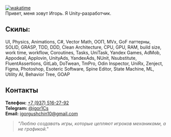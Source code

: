 [![wakatime](https://wakatime.com/badge/user/dbdc2af0-5cf9-47f1-94b9-cdbfc31a36ed.svg)](https://wakatime.com/@dbdc2af0-5cf9-47f1-94b9-cdbfc31a36ed)  
Привет, меня зовут Игорь. Я Unity-разработчик.  

## Скилы: 
UI, Physics, Animations, C#, Vector Math, ООП, MVx, GoF паттерны, SOLID, GRASP, TDD, DDD, Clean Architecture, CPU, GPU, RAM, build size, work time, workflow, Coroutines, Tasks, UniTask, Yandex Games, AdMob, Appodeal, Applovin, UnityAds, YandexAds, NUnit, Nsubstitute, FluentAssertions, GitLab, DoTwean, TmPro, Odin Inspector, UniRx, Zenject, Figma, Photoshop, Esoteric Software, Spine Editor, State Machine, ML, Utility AI, Behavior Tree, GOAP

## Контакты
**Телефон:** [+7 (937) 516-27-92](tel:+79375162792)  
**Telegram:** [@igor1Cs](https://t.me/igor1Cs)  
**Email:** [igorgushchin10@gmail.com](mailto:igorgushchin10@gmail.com)
> *"Люблю создавать игры, которые цепляют игроков механиками, а не графикой."*
